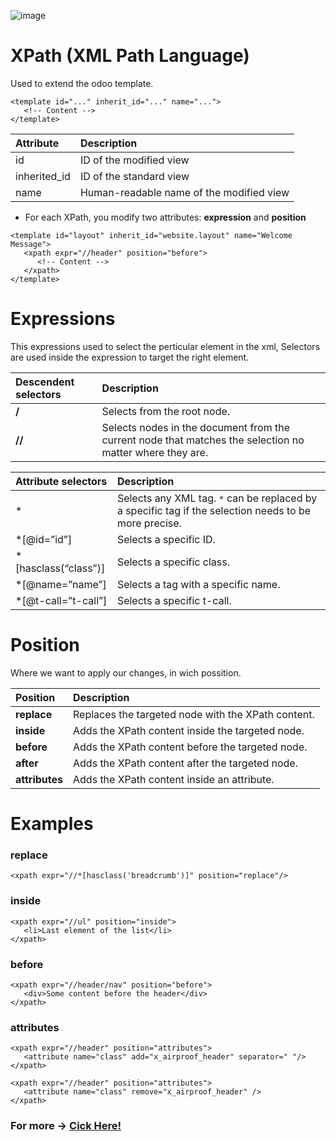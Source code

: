 ![image](https://github.com/user-attachments/assets/b4d889ae-0b61-41d8-84ea-105532bc44ee)



# XPath (XML Path Language)
  Used to extend the odoo template.
  
```
<template id="..." inherit_id="..." name="...">
   <!-- Content -->
</template>
```
| Attribute | Description|
|:----------|:-----------|
|id | ID of the modified view|
|inherited_id | ID of the standard view|
| name | Human-readable name of the modified view |

 - For each XPath, you modify two attributes: **expression** and **position**

```
<template id="layout" inherit_id="website.layout" name="Welcome Message">
   <xpath expr="//header" position="before">
      <!-- Content -->
   </xpath>
</template>
```

# Expressions

This expressions used to select the perticular element in the xml,
Selectors are used inside the expression to target the right element.

| Descendent selectors | Description |
|:---------------------|:------------|
| **/**                | Selects from the root node.|
| **//**               | Selects nodes in the document from the current node that matches the selection no matter where they are. |


|Attribute selectors | Description |
|:-------------------|:------------|
|*                   |Selects any XML tag. ```*``` can be replaced by a specific tag if the selection needs to be more precise.|
|*[@id=”id”]         |Selects a specific ID.|
|*[hasclass(“class”)]| Selects a specific class. |
|*[@name=”name”]     | Selects a tag with a specific name. |
|*[@t-call=”t-call”] | Selects a specific t-call. |z

# Position
   Where we want to apply our changes, in wich possition.

|Position|Description|
|:-------|:----------|
|**replace** | Replaces the targeted node with the XPath content. |
|**inside** | Adds the XPath content inside the targeted node. |
|**before** | Adds the XPath content before the targeted node. |
|**after** | Adds the XPath content after the targeted node. |
|**attributes** | Adds the XPath content inside an attribute. |

# Examples

### replace
```
<xpath expr="//*[hasclass('breadcrumb')]" position="replace"/>
```
### inside
```
<xpath expr="//ul" position="inside">
   <li>Last element of the list</li>
</xpath>
```

### before 
```
<xpath expr="//header/nav" position="before">
   <div>Some content before the header</div>
</xpath>
```
### attributes
```
<xpath expr="//header" position="attributes">
   <attribute name="class" add="x_airproof_header" separator=" "/>
</xpath>
```
```
<xpath expr="//header" position="attributes">
   <attribute name="class" remove="x_airproof_header" />
</xpath>
```

### For more -> [Cick Here!](https://devhints.io/xpath)
